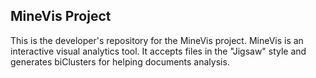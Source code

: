 ## MineVis Project

This is the developer's repository for the MineVis project. MineVis is an interactive visual analytics tool. It accepts files in the "Jigsaw" style and generates biClusters for helping documents analysis.